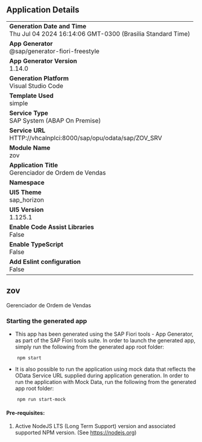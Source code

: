 ## Application Details
|               |
| ------------- |
|**Generation Date and Time**<br>Thu Jul 04 2024 16:14:06 GMT-0300 (Brasilia Standard Time)|
|**App Generator**<br>@sap/generator-fiori-freestyle|
|**App Generator Version**<br>1.14.0|
|**Generation Platform**<br>Visual Studio Code|
|**Template Used**<br>simple|
|**Service Type**<br>SAP System (ABAP On Premise)|
|**Service URL**<br>HTTP://vhcalnplci:8000/sap/opu/odata/sap/ZOV_SRV
|**Module Name**<br>zov|
|**Application Title**<br>Gerenciador de Ordem de Vendas|
|**Namespace**<br>|
|**UI5 Theme**<br>sap_horizon|
|**UI5 Version**<br>1.125.1|
|**Enable Code Assist Libraries**<br>False|
|**Enable TypeScript**<br>False|
|**Add Eslint configuration**<br>False|

## zov

Gerenciador de Ordem de Vendas

### Starting the generated app

-   This app has been generated using the SAP Fiori tools - App Generator, as part of the SAP Fiori tools suite.  In order to launch the generated app, simply run the following from the generated app root folder:

```
    npm start
```

- It is also possible to run the application using mock data that reflects the OData Service URL supplied during application generation.  In order to run the application with Mock Data, run the following from the generated app root folder:

```
    npm run start-mock
```

#### Pre-requisites:

1. Active NodeJS LTS (Long Term Support) version and associated supported NPM version.  (See https://nodejs.org)


